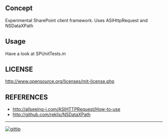 Concept
-------

Experimental SharePoint client framework.  Uses ASIHttpRequest and NSDataXPath

Usage
-----

Have a look at SPUnitTests.m

LICENSE
-------

http://www.opensource.org/licenses/mit-license.php

REFERENCES
----------

* http://allseeing-i.com/ASIHTTPRequest/How-to-use
* http://github.com/reklis/NSDataXPath

---

[![gittip](http://img.shields.io/gittip/reklis.svg)](https://www.gittip.com/reklis/)
